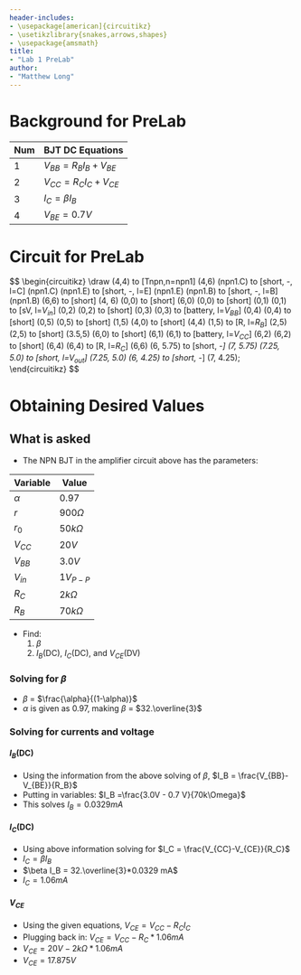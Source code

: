 ```yaml
---
header-includes:
- \usepackage[american]{circuitikz}
- \usetikzlibrary{snakes,arrows,shapes}
- \usepackage{amsmath}
title:
- "Lab 1 PreLab"
author:
- "Matthew Long"
---
```

# Background for PreLab

|Num|BJT DC Equations|
|---|----------------|
|1|$V_{BB}=R_BI_B+V_{BE}$|
|2|$V_{CC}=R_CI_C+V_{CE}$|
|3|$I_C= \beta I_B$|
|4|$V_{BE}=0.7 V$|

# Circuit for PreLab

$$
\begin{circuitikz}
\draw
	(4,4) to [Tnpn,n=npn1] (4,6)
	(npn1.C) to [short, *-*, l=C] (npn1.C)
	(npn1.E) to [short, *-*, l=E] (npn1.E)
	(npn1.B) to [short, *-*, l=B] (npn1.B)
	(6,6) to [short] (4, 6)
	(0,0) to [short] (6,0)
	(0,0) to [short] (0,1)
	(0,1) to [sV, l=$V_{in}$] (0,2)
	(0,2) to [short] (0,3)
	(0,3) to [battery, l=$V_{BB}$] (0,4)
	(0,4) to [short] (0,5)
	(0,5) to [short] (1,5)
	(4,0) to [short] (4,4)
	(1,5) to [R, l=$R_B$] (2,5)
	(2,5) to [short] (3.5,5)
	(6,0) to [short] (6,1)
	(6,1) to [battery, l=$V_{CC}$] (6,2)
	(6,2) to [short] (6,4)
	(6,4) to [R, l=$R_C$] (6,6)
	(6, 5.75) to [short, -*] (7, 5.75)
	(7.25, 5.0) to [short, l=$V_{out}$] (7.25, 5.0)
	(6, 4.25) to [short, -*] (7, 4.25);
\end{circuitikz}
$$

# Obtaining Desired Values

## What is asked
* The NPN BJT in the amplifier circuit above has the parameters:

|Variable|Value|
|--------|-----|
|$\alpha$|0.97|
|$r$| $900 \Omega$|
|$r_0$|$50 k\Omega$|
|$V_{CC}$|$20 V$|
|$V_{BB}$|$3.0 V$|
|$V_{in}$|$1 V_{P-P}$|
|$R_C$|$2 k\Omega$|
|$R_B$|$70 k\Omega$|

* Find:
	1. $\beta$
	2. $I_B$(DC), $I_C$(DC), and $V_{CE}$(DV)

### Solving for $\beta$
* $\beta$ = $\frac{\alpha}{(1-\alpha)}$
* $\alpha$ is given as 0.97, making $\beta$ = $32.\overline{3}$

### Solving for currents and voltage

#### $I_B$(DC)
* Using the information from the above solving of $\beta$, $I_B =  \frac{V_{BB}-V_{BE}}{R_B}$
* Putting in variables: $I_B =\frac{3.0V - 0.7 V}{70k\Omega}$
* This solves $I_B = 0.0329 mA$

#### $I_C$(DC)
* Using above information solving for $I_C = \frac{V_{CC}-V_{CE}}{R_C}$
* $I_C = \beta I_B$
* $\beta I_B = 32.\overline{3}*0.0329 mA$
* $I_C = 1.06 mA$

#### $V_{CE}$
* Using the given equations, $V_{CE} = V_{CC}-R_C I_C$
* Plugging back in: $V_{CE} = V_{CC} - R_C * 1.06 mA$
* $V_{CE} = 20V - 2k \Omega * 1.06 mA$
* $V_{CE} = 17.875 V$
